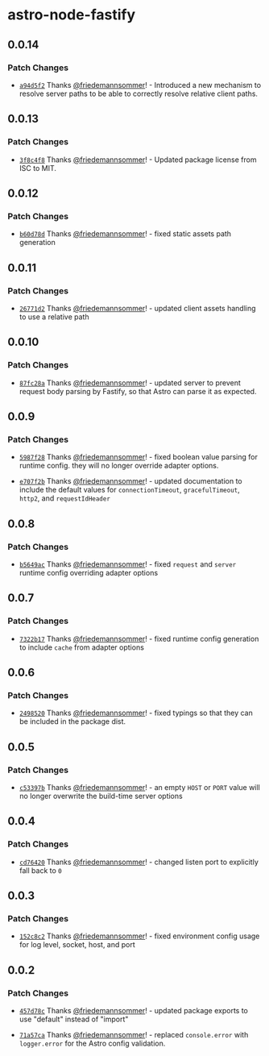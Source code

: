 # astro-node-fastify

## 0.0.14

### Patch Changes

- [`a94d5f2`](https://github.com/friedemannsommer/astro-node-fastify/commit/a94d5f29eccc9b8c8e6ffbb35e03be5467c07a86) Thanks [@friedemannsommer](https://github.com/friedemannsommer)! - Introduced a new mechanism to resolve server paths to be able to correctly resolve relative client paths.

## 0.0.13

### Patch Changes

- [`3f8c4f8`](https://github.com/friedemannsommer/astro-node-fastify/commit/3f8c4f83f1fb643fbac2d58530b370e1556a84d8) Thanks [@friedemannsommer](https://github.com/friedemannsommer)! - Updated package license from ISC to MIT.

## 0.0.12

### Patch Changes

- [`b60d78d`](https://github.com/friedemannsommer/astro-node-fastify/commit/b60d78dde3613ea4d735d524bf4099babbf5a704) Thanks [@friedemannsommer](https://github.com/friedemannsommer)! - fixed static assets path generation

## 0.0.11

### Patch Changes

- [`26771d2`](https://github.com/friedemannsommer/astro-node-fastify/commit/26771d2394dc213947f292c14999d1498b9c6ded) Thanks [@friedemannsommer](https://github.com/friedemannsommer)! - updated client assets handling to use a relative path

## 0.0.10

### Patch Changes

- [`87fc28a`](https://github.com/friedemannsommer/astro-node-fastify/commit/87fc28acbaa7d3183b982dfeee90cd2a06071022) Thanks [@friedemannsommer](https://github.com/friedemannsommer)! - updated server to prevent request body parsing by Fastify, so that Astro can parse it as expected.

## 0.0.9

### Patch Changes

- [`5987f28`](https://github.com/friedemannsommer/astro-node-fastify/commit/5987f28ca2c931405ea436c76f703dfde8f03b02) Thanks [@friedemannsommer](https://github.com/friedemannsommer)! - fixed boolean value parsing for runtime config. they will no longer override adapter options.

- [`e707f2b`](https://github.com/friedemannsommer/astro-node-fastify/commit/e707f2b4f130bfba55c6b748a7866566fdfae5a6) Thanks [@friedemannsommer](https://github.com/friedemannsommer)! - updated documentation to include the default values for `connectionTimeout`, `gracefulTimeout`, `http2`, and `requestIdHeader`

## 0.0.8

### Patch Changes

- [`b5649ac`](https://github.com/friedemannsommer/astro-node-fastify/commit/b5649acea489d3652c15cf0c7b3342a59e78111c) Thanks [@friedemannsommer](https://github.com/friedemannsommer)! - fixed `request` and `server` runtime config overriding adapter options

## 0.0.7

### Patch Changes

- [`7322b17`](https://github.com/friedemannsommer/astro-node-fastify/commit/7322b174ef099d91da45d59aa0a27373ea33a806) Thanks [@friedemannsommer](https://github.com/friedemannsommer)! - fixed runtime config generation to include `cache` from adapter options

## 0.0.6

### Patch Changes

- [`2498520`](https://github.com/friedemannsommer/astro-node-fastify/commit/24985205bc2c1effbe09ae648d815632294e5f81) Thanks [@friedemannsommer](https://github.com/friedemannsommer)! - fixed typings so that they can be included in the package dist.

## 0.0.5

### Patch Changes

- [`c53397b`](https://github.com/friedemannsommer/astro-node-fastify/commit/c53397b36317880ba0c129dc398a30f1d60afb2f) Thanks [@friedemannsommer](https://github.com/friedemannsommer)! - an empty `HOST` or `PORT` value will no longer overwrite the build-time server options

## 0.0.4

### Patch Changes

- [`cd76420`](https://github.com/friedemannsommer/astro-node-fastify/commit/cd76420e22a536d4ea9e88f831d5c0a196e7711d) Thanks [@friedemannsommer](https://github.com/friedemannsommer)! - changed listen port to explicitly fall back to `0`

## 0.0.3

### Patch Changes

- [`152c8c2`](https://github.com/friedemannsommer/astro-node-fastify/commit/152c8c27900d30169b91377653cf13796484fccb) Thanks [@friedemannsommer](https://github.com/friedemannsommer)! - fixed environment config usage for log level, socket, host, and port

## 0.0.2

### Patch Changes

- [`457d78c`](https://github.com/friedemannsommer/astro-node-fastify/commit/457d78c2b2ea86c00e0e0ccc52403e690fd5592c) Thanks [@friedemannsommer](https://github.com/friedemannsommer)! - updated package exports to use "default" instead of "import"

- [`71a57ca`](https://github.com/friedemannsommer/astro-node-fastify/commit/71a57ca3e66e595eb06ac77dcdcb13a4285a264a) Thanks [@friedemannsommer](https://github.com/friedemannsommer)! - replaced `console.error` with `logger.error` for the Astro config validation.
